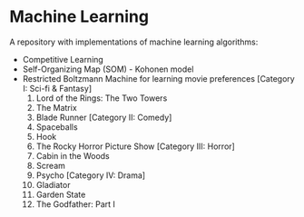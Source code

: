 # Machine Learning

A repository with implementations of machine learning algorithms:
- Competitive Learning
- Self-Organizing Map (SOM) - Kohonen model
- Restricted Boltzmann Machine for learning movie preferences
    [Category I: Sci-fi & Fantasy]
    1. Lord of the Rings: The Two Towers
    2. The Matrix
    3. Blade Runner
    [Category II: Comedy]
    4. Spaceballs
    5. Hook
    6. The Rocky Horror Picture Show
    [Category III: Horror]
    7. Cabin in the Woods
    8. Scream
    9. Psycho
    [Category IV: Drama]
    10. Gladiator
    11. Garden State
    12. The Godfather: Part I



